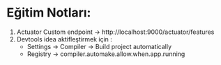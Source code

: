 # Eğitim Notları:

1. Actuator Custom endpoint -> http://localhost:9000/actuator/features
2. Devtools idea aktifleştirmek için :
    - Settings -> Compiler -> Build project automatically
    - Registry -> compiler.automake.allow.when.app.running